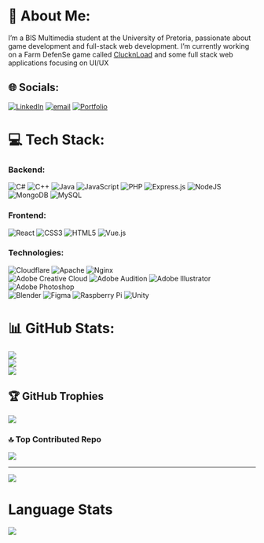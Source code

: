 # 💫 About Me:
I’m a BIS Multimedia student at the University of Pretoria, passionate about game development and full-stack web development.
I’m currently working on a Farm DefenSe game called [ClucknLoad](https://github.com/DMR-Studios/Cluck-N-Load/tree/prod) and some full stack web applications focusing on UI/UX


## 🌐 Socials:
[![LinkedIn](https://img.shields.io/badge/LinkedIn-%230077B5.svg?logo=linkedin&logoColor=white)](https://www.linkedin.com/in/ruan-le-roux-757792231/) [![email](https://img.shields.io/badge/Email-D14836?logo=gmail&logoColor=white)](mailto:puan35.leroux@gmail.com) [![Portfolio](https://img.shields.io/badge/Portfolio-%23000000.svg?&logoColor=white)](https://ruanleroux.dev/)

# 💻 Tech Stack:
### Backend:
![C#](https://img.shields.io/badge/c%23-%23239120.svg?style=for-the-badge&logo=csharp&logoColor=white) ![C++](https://img.shields.io/badge/c++-%2300599C.svg?style=for-the-badge&logo=c%2B%2B&logoColor=white) ![Java](https://img.shields.io/badge/java-%23ED8B00.svg?style=for-the-badge&logo=openjdk&logoColor=white) ![JavaScript](https://img.shields.io/badge/javascript-%23323330.svg?style=for-the-badge&logo=javascript&logoColor=%23F7DF1E) ![PHP](https://img.shields.io/badge/php-%23777BB4.svg?style=for-the-badge&logo=php&logoColor=white) ![Express.js](https://img.shields.io/badge/express.js-%23404d59.svg?style=for-the-badge&logo=express&logoColor=%2361DAFB) ![NodeJS](https://img.shields.io/badge/node.js-6DA55F?style=for-the-badge&logo=node.js&logoColor=white) ![MongoDB](https://img.shields.io/badge/MongoDB-%234ea94b.svg?style=for-the-badge&logo=mongodb&logoColor=white) ![MySQL](https://img.shields.io/badge/mysql-4479A1.svg?style=for-the-badge&logo=mysql&logoColor=white)

### Frontend:
![React](https://img.shields.io/badge/react-%2320232a.svg?style=for-the-badge&logo=react&logoColor=%2361DAFB) ![CSS3](https://img.shields.io/badge/css3-%231572B6.svg?style=for-the-badge&logo=css3&logoColor=white) ![HTML5](https://img.shields.io/badge/html5-%23E34F26.svg?style=for-the-badge&logo=html5&logoColor=white) ![Vue.js](https://img.shields.io/badge/vue.js-%2335495e.svg?style=for-the-badge&logo=vuedotjs&logoColor=%234FC08D)

### Technologies:
![Cloudflare](https://img.shields.io/badge/Cloudflare-F38020?style=for-the-badge&logo=Cloudflare&logoColor=white)  ![Apache](https://img.shields.io/badge/apache-%23D42029.svg?style=for-the-badge&logo=apache&logoColor=white) ![Nginx](https://img.shields.io/badge/nginx-%23009639.svg?style=for-the-badge&logo=nginx&logoColor=white)  
![Adobe Creative Cloud](https://img.shields.io/badge/Adobe%20Creative%20Cloud-DA1F26.svg?style=for-the-badge&logo=Adobe%20Creative%20Cloud&logoColor=white) ![Adobe Audition](https://img.shields.io/badge/Adobe%20Audition-9999FF.svg?style=for-the-badge&logo=Adobe%20Audition&logoColor=white) ![Adobe Illustrator](https://img.shields.io/badge/adobe%20illustrator-%23FF9A00.svg?style=for-the-badge&logo=adobe%20illustrator&logoColor=white) 
![Adobe Photoshop](https://img.shields.io/badge/adobe%20photoshop-%2331A8FF.svg?style=for-the-badge&logo=adobe%20photoshop&logoColor=white)  
![Blender](https://img.shields.io/badge/blender-%23F5792A.svg?style=for-the-badge&logo=blender&logoColor=white) ![Figma](https://img.shields.io/badge/figma-%23F24E1E.svg?style=for-the-badge&logo=figma&logoColor=white) ![Raspberry Pi](https://img.shields.io/badge/-Raspberry_Pi-C51A4A?style=for-the-badge&logo=Raspberry-Pi) ![Unity](https://img.shields.io/badge/unity-%23000000.svg?style=for-the-badge&logo=unity&logoColor=white)

# 📊 GitHub Stats:
![](https://github-readme-stats.vercel.app/api?username=Ruan-le-Roux&theme=dark&hide_border=false&include_all_commits=true&count_private=true)<br/>
![](https://nirzak-streak-stats.vercel.app/?user=Ruan-le-Roux&theme=dark&hide_border=false)<br/>
![](https://github-readme-stats.vercel.app/api/top-langs/?username=Ruan-le-Roux&theme=dark&hide_border=false&include_all_commits=true&count_private=true&layout=compact)

## 🏆 GitHub Trophies
![](https://github-profile-trophy.vercel.app/?username=Ruan-le-Roux&theme=radical&no-frame=false&no-bg=true&margin-w=4)

### 🔝 Top Contributed Repo
![](https://github-contributor-stats.vercel.app/api?username=Ruan-le-Roux&limit=5&theme=dark&combine_all_yearly_contributions=true)

---
[![](https://visitcount.itsvg.in/api?id=Ruan-le-Roux&icon=0&color=0)](https://visitcount.itsvg.in)

# Language Stats
<img src="https://wakatime.com/share/@cf431d06-74ce-468f-96af-22175b41dfb0/dd840f39-159b-4165-b0cb-8839d34420bb.svg"/>

